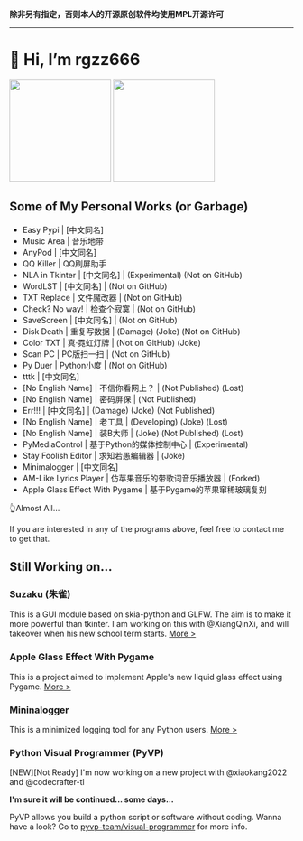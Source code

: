 **除非另有指定，否则本人的开源原创软件均使用MPL开源许可**

---

# 👋 Hi, I’m rgzz666

<img src="https://github-readme-stats.vercel.app/api?username=totowang-hhh&hide_border=false&theme=defult&show_icons=true" height="180px">   <img src="https://github-readme-stats.vercel.app/api/top-langs/?username=totowang-hhh&layout=compact&hide_border=false&theme=defult&show_icons=true" height="180px">

## Some of My Personal Works (or Garbage)
- Easy Pypi | [中文同名]
- Music Area | 音乐地带
- AnyPod | [中文同名]
- QQ Killer | QQ刷屏助手
- NLA in Tkinter | [中文同名] | (Experimental) (Not on GitHub)
- WordLST | [中文同名] | (Not on GitHub)
- TXT Replace | 文件魔改器 | (Not on GitHub)
- Check? No way! | 检查个寂寞 | (Not on GitHub)
- SaveScreen | [中文同名] | (Not on GitHub)
- Disk Death | 重复写数据 | (Damage) (Joke) (Not on GitHub)
- Color TXT | 真·霓虹灯牌 | (Not on GitHub) (Joke)
- Scan PC | PC版扫一扫 | (Not on GitHub)
- Py Duer | Python小度 | (Not on GitHub)
- tttk | [中文同名]
- [No English Name] | 不信你看网上？ | (Not Published) (Lost)
- [No English Name] | 密码屏保 | (Not Published)
- Err!!! | [中文同名] | (Damage) (Joke) (Not Published)
- [No English Name] | 老工具 | (Developing) (Joke) (Lost)
- [No English Name] | 装B大师 | (Joke) (Not Published) (Lost)
- PyMediaControl | 基于Python的媒体控制中心 | (Experimental)
- Stay Foolish Editor | 求知若愚编辑器 | (Joke)
- Minimalogger | [中文同名]
- AM-Like Lyrics Player | 仿苹果音乐的带歌词音乐播放器 | (Forked)
- Apple Glass Effect With Pygame | 基于Pygame的苹果窜稀玻璃复刻

👆Almost All...

If you are interested in any of the programs above, feel free to contact me to get that.

## Still Working on...

### Suzaku (朱雀)
This is a GUI module based on skia-python and GLFW. The aim is to make it more powerful than tkinter. I am working on this with @XiangQinXi, and will takeover when his new school term starts. [More >](https://github.com/XiangQinXi/suzaku)

### Apple Glass Effect With Pygame
This is a project aimed to implement Apple's new liquid glass effect using Pygame. [More >](https://github.com/totowang-hhh/AppleGlassEffect)

### Mininalogger
This is a minimized logging tool for any Python users. [More >](https://github.com/totowang-hhh/minimalogger)

### Python Visual Programmer (PyVP)
[NEW][Not Ready]  I'm now working on a new project with @xiaokang2022 and @codecrafter-tl

**I'm sure it will be continued... some days...**

PyVP allows you build a python script or software without coding. Wanna have a look? Go to [pyvp-team/visual-programmer](https://github.com/pyvp-team/visual-programmer/) for more info.

<!---
TotoWang-hhh/TotoWang-hhh is a ✨ special ✨ repository because its `README.md` (this file) appears on your GitHub profile.
You can click the Preview link to take a look at your changes.
--->
